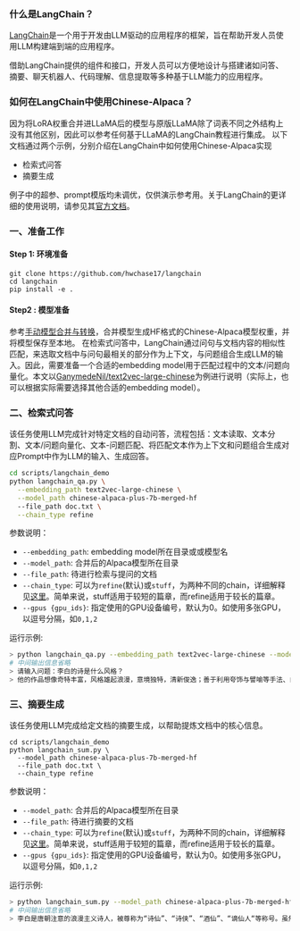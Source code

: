 ### 什么是LangChain？

[LangChain](https://github.com/hwchase17/langchain "Markdown")是一个用于开发由LLM驱动的应用程序的框架，旨在帮助开发人员使用LLM构建端到端的应用程序。

借助LangChain提供的组件和接口，开发人员可以方便地设计与搭建诸如问答、摘要、聊天机器人、代码理解、信息提取等多种基于LLM能力的应用程序。

### 如何在LangChain中使用Chinese-Alpaca？

因为将LoRA权重合并进LLaMA后的模型与原版LLaMA除了词表不同之外结构上没有其他区别，因此可以参考任何基于LLaMA的LangChain教程进行集成。
以下文档通过两个示例，分别介绍在LangChain中如何使用Chinese-Alpaca实现
* 检索式问答
* 摘要生成

例子中的超参、prompt模版均未调优，仅供演示参考用。关于LangChain的更详细的使用说明，请参见其[官方文档](https://docs.langchain.com/docs/)。


### 一、准备工作

#### Step 1: 环境准备

```
git clone https://github.com/hwchase17/langchain
cd langchain
pip install -e . 
```

#### Step2 : 模型准备

参考[手动模型合并与转换](https://github.com/ymcui/Chinese-LLaMA-Alpaca/wiki/%E6%89%8B%E5%8A%A8%E6%A8%A1%E5%9E%8B%E5%90%88%E5%B9%B6%E4%B8%8E%E8%BD%AC%E6%8D%A2 "Markdown")，合并模型生成HF格式的Chinese-Alpaca模型权重，并将模型保存至本地。
在检索式问答中，LangChain通过问句与文档内容的相似性匹配，来选取文档中与问句最相关的部分作为上下文，与问题组合生成LLM的输入。因此，需要准备一个合适的embedding model用于匹配过程中的文本/问题向量化。本文以[GanymedeNil/text2vec-large-chinese](https://huggingface.co/GanymedeNil/text2vec-large-chinese/tree/main "Markdown")为例进行说明（实际上，也可以根据实际需要选择其他合适的embedding model）。

### 二、检索式问答

该任务使用LLM完成针对特定文档的自动问答，流程包括：文本读取、文本分割、文本/问题向量化、文本-问题匹配、将匹配文本作为上下文和问题组合生成对应Prompt中作为LLM的输入、生成回答。

```bash
cd scripts/langchain_demo
python langchain_qa.py \
  --embedding_path text2vec-large-chinese \
  --model_path chinese-alpaca-plus-7b-merged-hf
  --file_path doc.txt \
  --chain_type refine
```

参数说明：

* `--embedding_path`: embedding model所在目录或或模型名
* `--model_path`: 合并后的Alpaca模型所在目录
* `--file_path`: 待进行检索与提问的文档
* `--chain_type`: 可以为`refine`(默认)或`stuff`，为两种不同的chain，详细解释见[这里](https://docs.langchain.com/docs/components/chains/index_related_chains)。简单来说，stuff适用于较短的篇章，而refine适用于较长的篇章。
* `--gpus {gpu_ids}`: 指定使用的GPU设备编号，默认为0。如使用多张GPU，以逗号分隔，如`0,1,2`

运行示例:

```bash
> python langchain_qa.py --embedding_path text2vec-large-chinese --model_path chinese-alpaca-plus-7b-merged-hf --file_path doc.txt --chain_type refine
# 中间输出信息省略
> 请输入问题：李白的诗是什么风格？
> 他的作品想像奇特丰富，风格雄起浪漫，意境独特，清新俊逸；善于利用夸饰与譬喻等手法、自然优美的词句，表现出奔放的情感。
```

### 三、摘要生成

该任务使用LLM完成给定文档的摘要生成，以帮助提炼文档中的核心信息。

```
cd scripts/langchain_demo
python langchain_sum.py \
  --model_path chinese-alpaca-plus-7b-merged-hf
  --file_path doc.txt \
  --chain_type refine
```

参数说明：

* `--model_path`: 合并后的Alpaca模型所在目录
* `--file_path`: 待进行摘要的文档
* `--chain_type`: 可以为`refine`(默认)或`stuff`，为两种不同的chain，详细解释见[这里](https://docs.langchain.com/docs/components/chains/index_related_chains)。简单来说，stuff适用于较短的篇章，而refine适用于较长的篇章。
* `--gpus {gpu_ids}`: 指定使用的GPU设备编号，默认为0。如使用多张GPU，以逗号分隔，如`0,1,2`

运行示例:

```bash
> python langchain_sum.py --model_path chinese-alpaca-plus-7b-merged-hf --file_path doc.txt
# 中间输出信息省略
> 李白是唐朝注意的浪漫主义诗人，被尊称为“诗仙”、“诗侠”、“酒仙”、“谪仙人“等称号。虽然性格桀骜不驯，但他留下了许多脍炙人口的诗歌作品，这些作品流传至今，被广泛传颂。尽管他只待长安不到两年就离开，但在晚年，他结识了杜甫和高适，并成为好友。然而，安史之乱导致他被捕入狱，最终在63岁去世，虽然他的大部分作品已经散佚，但他留下的九百多首诗歌仍然广受赞誉。
```
